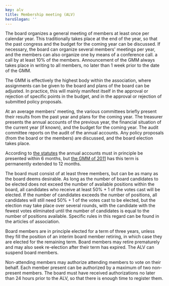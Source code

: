 ```yaml
---
key: alv
title: Membership meeting (ALV)
heroSlogan: ''
---
```


The board organizes a general meeting of members at least once per calendar year. This traditionally takes place at the end of the year, so that the past congress and the budget for the coming year can be discussed. If necessary, the board can organize several members' meetings per year, and the members can also organize one by means of a conference call. a call by at least 10% of the members. Announcement of the GMM always takes place in writing to all members, no later than 1 week prior to the date of the GMM.

The GMM is effectively the highest body within the association, where assignments can be given to the board and plans of the board can be adjusted. In practice, this will mainly manifest itself in the approval or rejection of specific points in the budget, and in the approval or rejection of submitted policy proposals.

At an average members' meeting, the various committees briefly present their results from the past year and plans for the coming year. The treasurer presents the annual accounts of the previous year, the financial situation of the current year (if known), and the budget for the coming year. The audit committee reports on the audit of the annual accounts. Any policy proposals (from the board or the members) are discussed, and the board election takes place.

According to [the statutes](/nl/association/statuten) the annual accounts must in principle be presented within 6 months, but [the GMM of 2011](/nl/vereniging/bestuur/minutes/07-12-2011.html) has this term is permanently extended to 12 months.

The board must consist of at least three members, but can be as many as the board deems desirable. As long as the number of board candidates to be elected does not exceed the number of available positions within the board, all candidates who receive at least 50% + 1 of the votes cast will be elected. If the number of candidates exceeds the number of positions, all candidates will still need 50% + 1 of the votes cast to be elected, but the election may take place over several rounds, with the candidate with the fewest votes eliminated until the number of candidates is equal to the number of positions available. Specific rules in this regard can be found in the articles of association.

Board members are in principle elected for a term of three years, unless they fill the position of an interim board member retiring, in which case they are elected for the remaining term. Board members may retire prematurely and may also seek re-election after their term has expired. The ALV can suspend board members.

Non-attending members may authorize attending members to vote on their behalf. Each member present can be authorized by a maximum of two non-present members. The board must have received authorizations no later than 24 hours prior to the ALV, so that there is enough time to register them.
